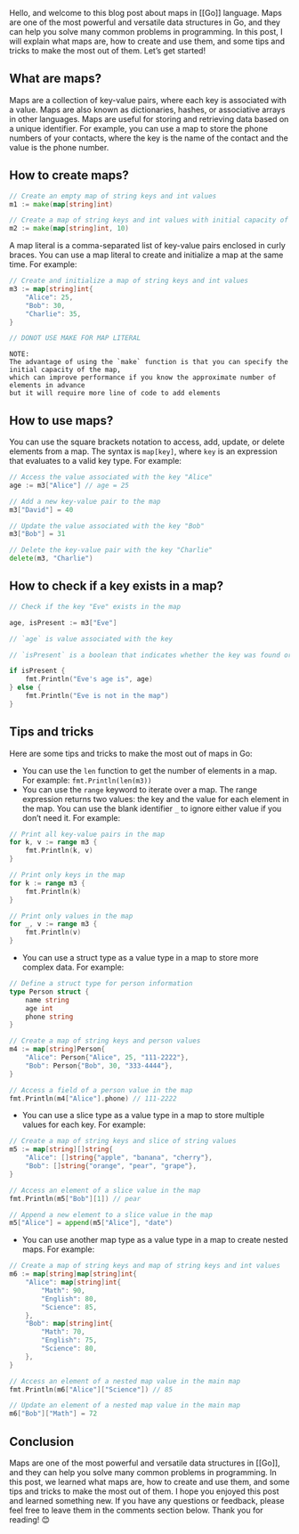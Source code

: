 Hello, and welcome to this blog post about maps in [[Go]] language. Maps are one of the most powerful and versatile data structures in Go, and they can help you solve many common problems in programming. In this post, I will explain what maps are, how to create and use them, and some tips and tricks to make the most out of them. Let’s get started!

## What are maps?

Maps are a collection of key-value pairs, where each key is associated with a value. Maps are also known as dictionaries, hashes, or associative arrays in other languages. Maps are useful for storing and retrieving data based on a unique identifier. For example, you can use a map to store the phone numbers of your contacts, where the key is the name of the contact and the value is the phone number.

## How to create maps?


```go
// Create an empty map of string keys and int values
m1 := make(map[string]int)

// Create a map of string keys and int values with initial capacity of 10
m2 := make(map[string]int, 10)
```


A map literal is a comma-separated list of key-value pairs enclosed in curly braces. You can use a map literal to create and initialize a map at the same time. 
For example:

```go
// Create and initialize a map of string keys and int values
m3 := map[string]int{
    "Alice": 25,
    "Bob": 30,
    "Charlie": 35,
}

// DONOT USE MAKE FOR MAP LITERAL
```

```
NOTE:
The advantage of using the `make` function is that you can specify the initial capacity of the map, 
which can improve performance if you know the approximate number of elements in advance
but it will require more line of code to add elements 
```
## How to use maps?

You can use the square brackets notation to access, add, update, or delete elements from a map. The syntax is `map[key]`, where `key` is an expression that evaluates to a valid key type. For example:

```go
// Access the value associated with the key "Alice"
age := m3["Alice"] // age = 25

// Add a new key-value pair to the map
m3["David"] = 40

// Update the value associated with the key "Bob"
m3["Bob"] = 31

// Delete the key-value pair with the key "Charlie"
delete(m3, "Charlie")
```

## How to check if a key exists in a map?

```go
// Check if the key "Eve" exists in the map

age, isPresent := m3["Eve"]

// `age` is value associated with the key

// `isPresent` is a boolean that indicates whether the key was found or not

if isPresent {
    fmt.Println("Eve's age is", age)
} else {
    fmt.Println("Eve is not in the map")
}
```

## Tips and tricks

Here are some tips and tricks to make the most out of maps in Go:

- You can use the `len` function to get the number of elements in a map.
    For example: `fmt.Println(len(m3))`
- You can use the `range` keyword to iterate over a map. 
     The range expression returns two values: the key and the value for each element in the map. You can use the blank identifier `_` to ignore either value if you don’t need it.
	For example:

```go
// Print all key-value pairs in the map
for k, v := range m3 {
    fmt.Println(k, v)
}

// Print only keys in the map
for k := range m3 {
    fmt.Println(k)
}

// Print only values in the map
for _, v := range m3 {
    fmt.Println(v)
}
```


- You can use a struct type as a value type in a map to store more complex data. For example:

```go
// Define a struct type for person information
type Person struct {
    name string
    age int
    phone string
}

// Create a map of string keys and person values
m4 := map[string]Person{
    "Alice": Person{"Alice", 25, "111-2222"},
    "Bob": Person{"Bob", 30, "333-4444"},
}

// Access a field of a person value in the map
fmt.Println(m4["Alice"].phone) // 111-2222
```


- You can use a slice type as a value type in a map to store multiple values for each key. For example:

```go
// Create a map of string keys and slice of string values
m5 := map[string][]string{
    "Alice": []string{"apple", "banana", "cherry"},
    "Bob": []string{"orange", "pear", "grape"},
}

// Access an element of a slice value in the map
fmt.Println(m5["Bob"][1]) // pear

// Append a new element to a slice value in the map
m5["Alice"] = append(m5["Alice"], "date")
```


- You can use another map type as a value type in a map to create nested maps. For example:

```go
// Create a map of string keys and map of string keys and int values
m6 := map[string]map[string]int{
    "Alice": map[string]int{
        "Math": 90,
        "English": 80,
        "Science": 85,
    },
    "Bob": map[string]int{
        "Math": 70,
        "English": 75,
        "Science": 80,
    },
}

// Access an element of a nested map value in the main map
fmt.Println(m6["Alice"]["Science"]) // 85

// Update an element of a nested map value in the main map
m6["Bob"]["Math"] = 72
```


## Conclusion

Maps are one of the most powerful and versatile data structures in [[Go]], and they can help you solve many common problems in programming. In this post, we learned what maps are, how to create and use them, and some tips and tricks to make the most out of them. I hope you enjoyed this post and learned something new. If you have any questions or feedback, please feel free to leave them in the comments section below. Thank you for reading! 😊

